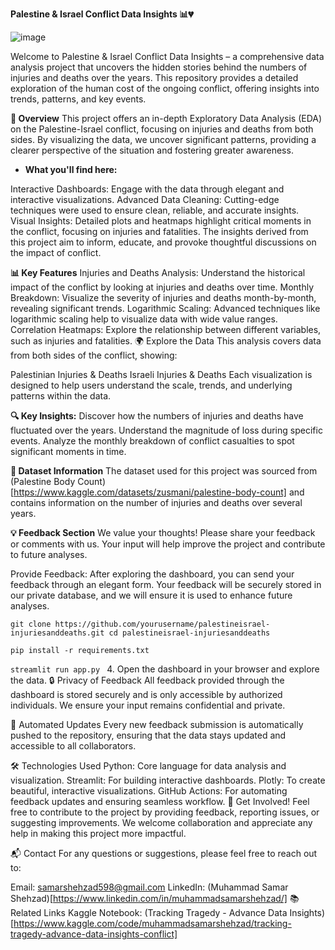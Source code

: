 **Palestine & Israel Conflict Data Insights 📊💔**

![image](https://github.com/user-attachments/assets/d58a9ee0-cfb2-4ca7-8eaf-27260271dde1)


Welcome to Palestine & Israel Conflict Data Insights – a comprehensive data analysis project that uncovers the hidden stories behind the numbers of injuries and deaths over the years. This repository provides a detailed exploration of the human cost of the ongoing conflict, offering insights into trends, patterns, and key events.

**🚀 Overview**
This project offers an in-depth Exploratory Data Analysis (EDA) on the Palestine-Israel conflict, focusing on injuries and deaths from both sides. By visualizing the data, we uncover significant patterns, providing a clearer perspective of the situation and fostering greater awareness.

- **What you'll find here:**

Interactive Dashboards: Engage with the data through elegant and interactive visualizations.
Advanced Data Cleaning: Cutting-edge techniques were used to ensure clean, reliable, and accurate insights.
Visual Insights: Detailed plots and heatmaps highlight critical moments in the conflict, focusing on injuries and fatalities.
The insights derived from this project aim to inform, educate, and provoke thoughtful discussions on the impact of conflict.

**📊 Key Features**
Injuries and Deaths Analysis: Understand the historical impact of the conflict by looking at injuries and deaths over time.
Monthly Breakdown: Visualize the severity of injuries and deaths month-by-month, revealing significant trends.
Logarithmic Scaling: Advanced techniques like logarithmic scaling help to visualize data with wide value ranges.
Correlation Heatmaps: Explore the relationship between different variables, such as injuries and fatalities.
🌍 Explore the Data
This analysis covers data from both sides of the conflict, showing:

Palestinian Injuries & Deaths
Israeli Injuries & Deaths
Each visualization is designed to help users understand the scale, trends, and underlying patterns within the data.

**🔍 Key Insights:**
Discover how the numbers of injuries and deaths have fluctuated over the years.
Understand the magnitude of loss during specific events.
Analyze the monthly breakdown of conflict casualties to spot significant moments in time.

**📑 Dataset Information**
The dataset used for this project was sourced from (Palestine Body Count)[https://www.kaggle.com/datasets/zusmani/palestine-body-count] and contains information on the number of injuries and deaths over several years.

**💡 Feedback Section**
We value your thoughts! Please share your feedback or comments with us. Your input will help improve the project and contribute to future analyses.

Provide Feedback: After exploring the dashboard, you can send your feedback through an elegant form. Your feedback will be securely stored in our private database, and we will ensure it is used to enhance future analyses.


`git clone https://github.com/yourusername/palestineisrael-injuriesanddeaths.git
cd palestineisrael-injuriesanddeaths
`

`
pip install -r requirements.txt
`

`streamlit run app.py
`
4. Open the dashboard in your browser and explore the data.
🔒 Privacy of Feedback
All feedback provided through the dashboard is stored securely and is only accessible by authorized individuals. We ensure your input remains confidential and private.

🤖 Automated Updates
Every new feedback submission is automatically pushed to the repository, ensuring that the data stays updated and accessible to all collaborators.

🛠️ Technologies Used
Python: Core language for data analysis and visualization.
Streamlit: For building interactive dashboards.
Plotly: To create beautiful, interactive visualizations.
GitHub Actions: For automating feedback updates and ensuring seamless workflow.
📢 Get Involved!
Feel free to contribute to the project by providing feedback, reporting issues, or suggesting improvements. We welcome collaboration and appreciate any help in making this project more impactful.

📬 Contact
For any questions or suggestions, please feel free to reach out to:

Email: [samarshehzad598@gmail.com](mailto:samarshehzad598@gmail.com)
LinkedIn: (Muhammad Samar Shehzad)[https://www.linkedin.com/in/muhammadsamarshehzad/]
📚 Related Links
Kaggle Notebook: (Tracking Tragedy - Advance Data Insights)[https://www.kaggle.com/code/muhammadsamarshehzad/tracking-tragedy-advance-data-insights-conflict]
